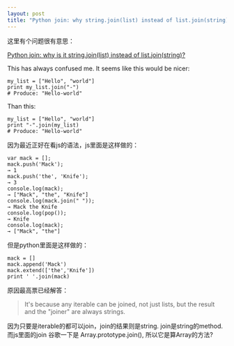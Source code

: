 ```yaml
---
layout: post
title: "Python join: why string.join(list) instead of list.join(string)?"
---
```



这里有个问题很有意思：

[Python join: why is it string.join(list) instead of list.join(string)?](http://stackoverflow.com/questions/493819/python-join-why-is-it-string-joinlist-instead-of-list-joinstring)

This has always confused me. It seems like this would be nicer:

```
my_list = ["Hello", "world"]
print my_list.join("-")
# Produce: "Hello-world"
```

Than this:

```
my_list = ["Hello", "world"]
print "-".join(my_list)
# Produce: "Hello-world"
```

因为最近正好在看js的语法，js里面是这样做的：


```
var mack = [];
mack.push('Mack');
→ 1
mack.push('the', 'Knife');
→ 3
console.log(mack);
→ ["Mack", "the", "Knife"]
console.log(mack.join(" "));
→ Mack the Knife
console.log(pop());
→ Knife
console.log(mack);
→ ["Mack", "the"]

```

但是python里面是这样做的：

```
mack = []
mack.append('Mack')
mack.extend(['the','Knife'])
print ' '.join(mack)
```

原因最高票已经解答：

> It's because any iterable can be joined, not just lists, but the result and the "joiner" are always strings.

因为只要是iterable的都可以join，join的结果则是string. join是string的method. 而js里面的join 谷歌一下是 Array.prototype.join(), 所以它是算Array的方法?






